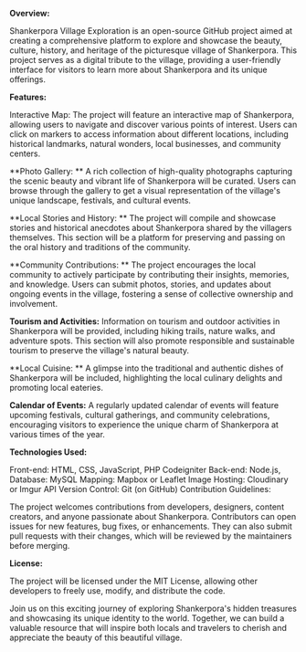 
**Overview:**

Shankerpora Village Exploration is an open-source GitHub project aimed at creating a comprehensive platform to explore and showcase the beauty, culture, history, and heritage of the picturesque village of Shankerpora. This project serves as a digital tribute to the village, providing a user-friendly interface for visitors to learn more about Shankerpora and its unique offerings.

**Features:**


Interactive Map: The project will feature an interactive map of Shankerpora, allowing users to navigate and discover various points of interest. Users can click on markers to access information about different locations, including historical landmarks, natural wonders, local businesses, and community centers.

**Photo Gallery: **
A rich collection of high-quality photographs capturing the scenic beauty and vibrant life of Shankerpora will be curated. Users can browse through the gallery to get a visual representation of the village's unique landscape, festivals, and cultural events.

**Local Stories and History: **
The project will compile and showcase stories and historical anecdotes about Shankerpora shared by the villagers themselves. This section will be a platform for preserving and passing on the oral history and traditions of the community.

**Community Contributions: **
The project encourages the local community to actively participate by contributing their insights, memories, and knowledge. Users can submit photos, stories, and updates about ongoing events in the village, fostering a sense of collective ownership and involvement.

**Tourism and Activities:**
Information on tourism and outdoor activities in Shankerpora will be provided, including hiking trails, nature walks, and adventure spots. This section will also promote responsible and sustainable tourism to preserve the village's natural beauty.

**Local Cuisine: **
A glimpse into the traditional and authentic dishes of Shankerpora will be included, highlighting the local culinary delights and promoting local eateries.

**Calendar of Events:**
A regularly updated calendar of events will feature upcoming festivals, cultural gatherings, and community celebrations, encouraging visitors to experience the unique charm of Shankerpora at various times of the year.

**Technologies Used:**


Front-end: HTML, CSS, JavaScript, PHP Codeigniter
Back-end: Node.js,
Database: MySQL
Mapping: Mapbox or Leaflet
Image Hosting: Cloudinary or Imgur API
Version Control: Git (on GitHub)
Contribution Guidelines:

The project welcomes contributions from developers, designers, content creators, and anyone passionate about Shankerpora. Contributors can open issues for new features, bug fixes, or enhancements. They can also submit pull requests with their changes, which will be reviewed by the maintainers before merging.

**License:**


The project will be licensed under the MIT License, allowing other developers to freely use, modify, and distribute the code.

Join us on this exciting journey of exploring Shankerpora's hidden treasures and showcasing its unique identity to the world. Together, we can build a valuable resource that will inspire both locals and travelers to cherish and appreciate the beauty of this beautiful village.
